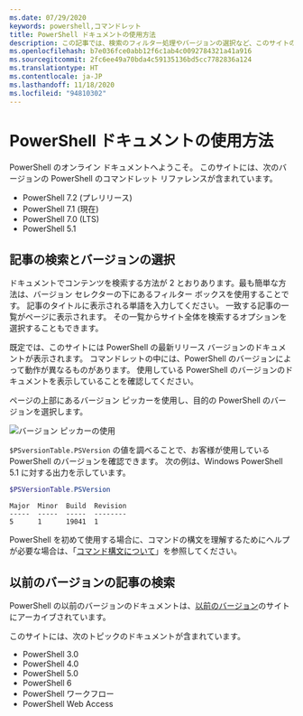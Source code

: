 ```yaml
---
ms.date: 07/29/2020
keywords: powershell,コマンドレット
title: PowerShell ドキュメントの使用方法
description: この記事では、検索のフィルター処理やバージョンの選択など、このサイトの機能を使用する方法について説明します。
ms.openlocfilehash: b7e036fce0abb12f6c1ab4c0092784321a41a916
ms.sourcegitcommit: 2fc6ee49a70bda4c59135136bd5cc7782836a124
ms.translationtype: HT
ms.contentlocale: ja-JP
ms.lasthandoff: 11/18/2020
ms.locfileid: "94810302"
---
```

# <a name="how-to-use-the-powershell-documentation"></a>PowerShell ドキュメントの使用方法

PowerShell のオンライン ドキュメントへようこそ。 このサイトには、次のバージョンの PowerShell のコマンドレット リファレンスが含まれています。

- PowerShell 7.2 (プレリリース)
- PowerShell 7.1 (現在)
- PowerShell 7.0 (LTS)
- PowerShell 5.1

## <a name="finding-articles-and-selecting-a-version"></a>記事の検索とバージョンの選択

ドキュメントでコンテンツを検索する方法が 2 とおりあります。最も簡単な方法は、バージョン セレクターの下にあるフィルター ボックスを使用することです。 記事のタイトルに表示される単語を入力してください。 一致する記事の一覧がページに表示されます。 その一覧からサイト全体を検索するオプションを選択することもできます。

既定では、このサイトには PowerShell の最新リリース バージョンのドキュメントが表示されます。 コマンドレットの中には、PowerShell のバージョンによって動作が異なるものがあります。 使用している PowerShell のバージョンのドキュメントを表示していることを確認してください。

ページの上部にあるバージョン ピッカーを使用し、目的の PowerShell のバージョンを選択します。

![バージョン ピッカーの使用](media/how-to-use-docs/version-search.gif)

`$PSversionTable.PSVersion` の値を調べることで、お客様が使用している PowerShell のバージョンを確認できます。 次の例は、Windows PowerShell 5.1 に対する出力を示しています。

```powershell
$PSVersionTable.PSVersion
```

```Output
Major  Minor  Build  Revision
-----  -----  -----  --------
5      1      19041  1
```

PowerShell を初めて使用する場合に、コマンドの構文を理解するためにヘルプが必要な場合は、「[コマンド構文について](/powershell/module/microsoft.powershell.core/about/about_command_syntax)」を参照してください。

## <a name="finding-articles-for-previous-versions"></a>以前のバージョンの記事の検索

PowerShell の以前のバージョンのドキュメントは、[以前のバージョン](https://aka.ms/PSLegacyDocs)のサイトにアーカイブされています。

このサイトには、次のトピックのドキュメントが含まれています。

- PowerShell 3.0
- PowerShell 4.0
- PowerShell 5.0
- PowerShell 6
- PowerShell ワークフロー
- PowerShell Web Access
